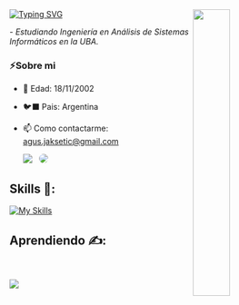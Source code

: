 
<div >
<a href="https://git.io/typing-svg">
  <img src="https://readme-typing-svg.demolab.com?font=Fira+Code&duration=3000&pause=1000&color=6000F7&center=true&vCenter=true&multiline=true&repeat=false&width=435&separator=%3C&lines=String+nombre+%3D+%22Agustin+Jaksetic%22;" alt="Typing SVG" />
</a>
 <img src="https://media.tenor.com/q-wX4gUsJjgAAAAi/league-of-legends-viktor.gif" width="36%" align="right" />
</div>

 <p>- <i>Estudiando Ingeniería en Análisis de Sistemas Informáticos en la UBA.</i></p>

### ⚡Sobre mi

- 🌱 Edad: 18/11/2002
- 🐦‍⬛ Pais: Argentina
- 📫 Como contactarme: agus.jaksetic@gmail.com
  
  <div align="left"> 
  <a href="https://www.instagram.com/agusspium/" target="_blank"> <img src="https://img.shields.io/badge/-Instagram-%23E4405F?style=for-the-badge&logo=instagram&logoColor=white"></a>
  &nbsp;
  <a href="https://www.linkedin.com/in/agustin-jaksetic-56907a24a/" target="_blank"><img src="https://img.shields.io/badge/-LinkedIn-%230077B5?style=for-the-badge&logo=linkedin&logoColor=white" style="border-radius: 20px" target="_blank"></a> 
  </div>  
  
## Skills 🥇:

<p align="left">
  <a href="https://skillicons.dev">
    <img src="https://skillicons.dev/icons?i=java,py,js,css,html,git,mysql,idea" alt="My Skills" />
  </a>
</p>
 
## Aprendiendo ✍️:

</br>

<p align="left">
  <a href="https://skillicons.dev">
    <img src="https://skillicons.dev/icons?i=spring,react,docker,ts,dotnet" />
  </a>
</p>
